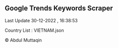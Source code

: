

## Google Trends Keywords Scraper 
 
Last Update 30-12-2022 , 16:38:53

Country List :
VIETNAM.json



© Abdul Muttaqin 
